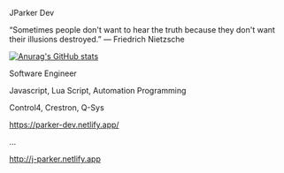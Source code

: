 JParker Dev 

“Sometimes people don't want to hear the truth because they don't want their illusions destroyed.”
― Friedrich Nietzsche

[![Anurag's GitHub stats](https://github-readme-stats.vercel.app/api?username=pepe1776)](https://github.com/pepe1776/github-readme-stats)

Software Engineer

Javascript, Lua Script, Automation Programming

Control4, Crestron, Q-Sys

https://parker-dev.netlify.app/

...

http://j-parker.netlify.app


